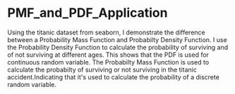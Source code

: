 # PMF_and_PDF_Application
Using the titanic dataset from seaborn, I demonstrate the difference between a Probability Mass Function and Probabilty Density Function.
I use the Probability Density Function to calculate the probability of surviving and of not surviving at different ages. This shows that the PDF is used for continuous random variable.
The Probabilty Mass Function is used to calculate the probabilty of surviving or not surviving in the titanic accident.Indicating that it's used to calculate the probability of a discrete random variable.